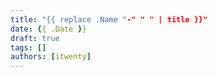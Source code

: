 ```yaml
---
title: "{{ replace .Name "-" " " | title }}"
date: {{ .Date }}
draft: true
tags: []
authors: [itwenty]
---
```

